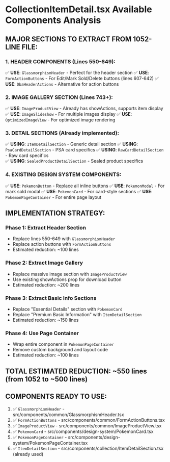 # CollectionItemDetail.tsx Available Components Analysis

## MAJOR SECTIONS TO EXTRACT FROM 1052-LINE FILE:

### 1. **HEADER COMPONENTS** (Lines 550-649):
✅ **USE**: `GlassmorphismHeader` - Perfect for the header section
✅ **USE**: `FormActionButtons` - For Edit/Mark Sold/Delete buttons (lines 607-642)
✅ **USE**: `DbaHeaderActions` - Alternative for action buttons

### 2. **IMAGE GALLERY SECTION** (Lines 743+):
✅ **USE**: `ImageProductView` - Already has showActions, supports item display
✅ **USE**: `ImageSlideshow` - For multiple images display
✅ **USE**: `OptimizedImageView` - For optimized image rendering

### 3. **DETAIL SECTIONS** (Already implemented):
✅ **USING**: `ItemDetailSection` - Generic detail section
✅ **USING**: `PsaCardDetailSection` - PSA card specifics
✅ **USING**: `RawCardDetailSection` - Raw card specifics  
✅ **USING**: `SealedProductDetailSection` - Sealed product specifics

### 4. **EXISTING DESIGN SYSTEM COMPONENTS**:
✅ **USE**: `PokemonButton` - Replace all inline buttons
✅ **USE**: `PokemonModal` - For mark sold modal
✅ **USE**: `PokemonCard` - For card-style sections
✅ **USE**: `PokemonPageContainer` - For entire page layout

## IMPLEMENTATION STRATEGY:

### Phase 1: Extract Header Section
- Replace lines 550-649 with `GlassmorphismHeader`
- Replace action buttons with `FormActionButtons`
- Estimated reduction: ~100 lines

### Phase 2: Extract Image Gallery 
- Replace massive image section with `ImageProductView`
- Use existing showActions prop for download button
- Estimated reduction: ~200 lines

### Phase 3: Extract Basic Info Sections
- Replace "Essential Details" section with `PokemonCard`
- Replace "Premium Basic Information" with `ItemDetailSection`
- Estimated reduction: ~150 lines

### Phase 4: Use Page Container
- Wrap entire component in `PokemonPageContainer`
- Remove custom background and layout code
- Estimated reduction: ~100 lines

## TOTAL ESTIMATED REDUCTION: ~550 lines (from 1052 to ~500 lines)

## COMPONENTS READY TO USE:
1. ✅ `GlassmorphismHeader` - src/components/common/GlassmorphismHeader.tsx
2. ✅ `FormActionButtons` - src/components/common/FormActionButtons.tsx  
3. ✅ `ImageProductView` - src/components/common/ImageProductView.tsx
4. ✅ `PokemonCard` - src/components/design-system/PokemonCard.tsx
5. ✅ `PokemonPageContainer` - src/components/design-system/PokemonPageContainer.tsx
6. ✅ `ItemDetailSection` - src/components/collection/ItemDetailSection.tsx (already used)